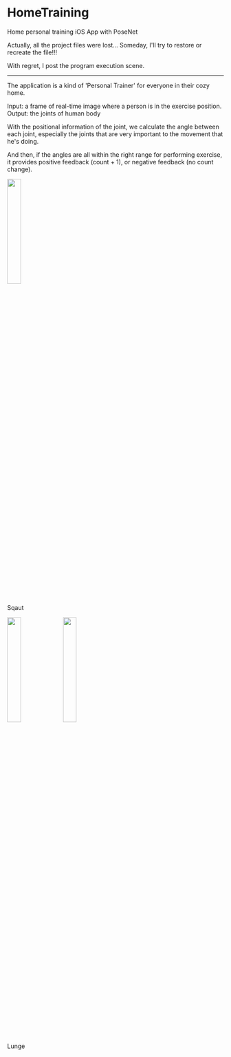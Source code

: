 # HomeTraining
Home personal training iOS App with PoseNet

Actually, all the project files were lost...
Someday, I'll try to restore or recreate the file!!!

With regret, I post the program execution scene.

-----------------------------------------------------------

The application is a kind of 'Personal Trainer' for everyone in their cozy home.

Input: a frame of real-time image where a person is in the exercise position.
Output: the joints of human body

With the positional information of the joint, we calculate the angle between each joint, especially the joints that are very important to the movement that he's doing.

And then, if the angles are all within the right range for performing exercise, it provides positive feedback (count + 1), or negative feedback (no count change).

<p>
<img width="25%" src="https://user-images.githubusercontent.com/59859774/191321519-4a59492c-ee55-48ad-bd3b-bb929e4f6310.gif"/>
<p/>

Sqaut

<p>
<img width="25%" src="https://user-images.githubusercontent.com/59859774/191320186-652f509c-40cb-4fc0-a32e-c4693902690b.gif"/>
<img width="25%" src="https://user-images.githubusercontent.com/59859774/191320855-ae978336-4032-4dac-a623-8c8693d68f96.gif"/>
<p/>
Lunge
